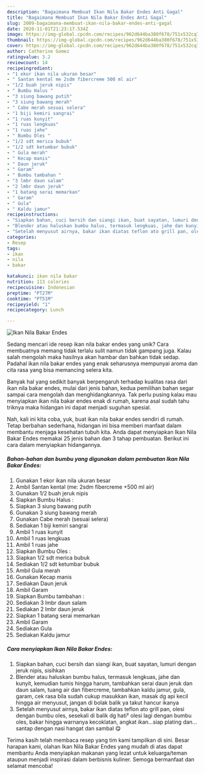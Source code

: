 ```yaml
---
description: "Bagaimana Membuat Ikan Nila Bakar Endes Anti Gagal"
title: "Bagaimana Membuat Ikan Nila Bakar Endes Anti Gagal"
slug: 2009-bagaimana-membuat-ikan-nila-bakar-endes-anti-gagal
date: 2020-11-01T21:23:17.534Z
image: https://img-global.cpcdn.com/recipes/962d644ba380f678/751x532cq70/ikan-nila-bakar-endes-foto-resep-utama.jpg
thumbnail: https://img-global.cpcdn.com/recipes/962d644ba380f678/751x532cq70/ikan-nila-bakar-endes-foto-resep-utama.jpg
cover: https://img-global.cpcdn.com/recipes/962d644ba380f678/751x532cq70/ikan-nila-bakar-endes-foto-resep-utama.jpg
author: Catherine Gomez
ratingvalue: 3.2
reviewcount: 14
recipeingredient:
- "1 ekor ikan nila ukuran besar"
- " Santan kental me 2sdm fibercreme 500 ml air"
- "1/2 buah jeruk nipis"
- " Bumbu Halus "
- "3 siung bawang putih"
- "3 siung bawang merah"
- " Cabe merah sesuai selera"
- "1 biji kemiri sangrai"
- "1 ruas kunyit"
- "1 ruas lengkuas"
- "1 ruas jahe"
- " Bumbu Oles "
- "1/2 sdt merica bubuk"
- "1/2 sdt ketumbar bubuk"
- " Gula merah"
- " Kecap manis"
- " Daun jeruk"
- " Garam"
- " Bumbu tambahan "
- "3 lmbr daun salam"
- "2 lmbr daun jeruk"
- "1 batang serai memarkan"
- " Garam"
- " Gula"
- " Kaldu jamur"
recipeinstructions:
- "Siapkan bahan, cuci bersih dan siangi ikan, buat sayatan, lumuri dengan jeruk nipis, sisihkan"
- "Blender atau haluskan bumbu halus, termasuk lengkuas, jahe dan kunyit, kemudian tumis hingga harum, tambahkan serai daun jeruk dan daun salam, tuang air dan fibercreme, tambahkan kaldu jamur, gula, garam, cek rasa bila sudah cukup masukkan ikan, masak dg api kecil hingga air menyusut, jangan di bolak balik ya takut hancur ikanya"
- "Setelah menyusut airnya, bakar ikan diatas teflon ato grill pan, olesi dengan bumbu oles, sesekali di balik dg hati² olesi lagi dengan bumbu oles, bakar hingga warnanya kecoklatan, angkat ikan...siap plating dan... santap dengan nasi hangat dan sambal 😋"
categories:
- Resep
tags:
- ikan
- nila
- bakar

katakunci: ikan nila bakar 
nutrition: 113 calories
recipecuisine: Indonesian
preptime: "PT27M"
cooktime: "PT51M"
recipeyield: "1"
recipecategory: Lunch

---
```



![Ikan Nila Bakar Endes](https://img-global.cpcdn.com/recipes/962d644ba380f678/751x532cq70/ikan-nila-bakar-endes-foto-resep-utama.jpg)

Sedang mencari ide resep ikan nila bakar endes yang unik? Cara membuatnya memang tidak terlalu sulit namun tidak gampang juga. Kalau salah mengolah maka hasilnya akan hambar dan bahkan tidak sedap. Padahal ikan nila bakar endes yang enak seharusnya mempunyai aroma dan cita rasa yang bisa memancing selera kita.



Banyak hal yang sedikit banyak berpengaruh terhadap kualitas rasa dari ikan nila bakar endes, mulai dari jenis bahan, kedua pemilihan bahan segar sampai cara mengolah dan menghidangkannya. Tak perlu pusing kalau mau menyiapkan ikan nila bakar endes enak di rumah, karena asal sudah tahu triknya maka hidangan ini dapat menjadi suguhan spesial.


Nah, kali ini kita coba, yuk, buat ikan nila bakar endes sendiri di rumah. Tetap berbahan sederhana, hidangan ini bisa memberi manfaat dalam membantu menjaga kesehatan tubuh kita. Anda dapat menyiapkan Ikan Nila Bakar Endes memakai 25 jenis bahan dan 3 tahap pembuatan. Berikut ini cara dalam menyiapkan hidangannya.

<!--inarticleads1-->

##### Bahan-bahan dan bumbu yang digunakan dalam pembuatan Ikan Nila Bakar Endes:

1. Gunakan 1 ekor ikan nila ukuran besar
1. Ambil  Santan kental (me: 2sdm fibercreme +500 ml air)
1. Gunakan 1/2 buah jeruk nipis
1. Siapkan  Bumbu Halus :
1. Siapkan 3 siung bawang putih
1. Gunakan 3 siung bawang merah
1. Gunakan  Cabe merah (sesuai selera)
1. Sediakan 1 biji kemiri sangrai
1. Ambil 1 ruas kunyit
1. Ambil 1 ruas lengkuas
1. Ambil 1 ruas jahe
1. Siapkan  Bumbu Oles :
1. Siapkan 1/2 sdt merica bubuk
1. Sediakan 1/2 sdt ketumbar bubuk
1. Ambil  Gula merah
1. Gunakan  Kecap manis
1. Sediakan  Daun jeruk
1. Ambil  Garam
1. Siapkan  Bumbu tambahan :
1. Sediakan 3 lmbr daun salam
1. Sediakan 2 lmbr daun jeruk
1. Siapkan 1 batang serai memarkan
1. Ambil  Garam
1. Sediakan  Gula
1. Sediakan  Kaldu jamur




<!--inarticleads2-->

##### Cara menyiapkan Ikan Nila Bakar Endes:

1. Siapkan bahan, cuci bersih dan siangi ikan, buat sayatan, lumuri dengan jeruk nipis, sisihkan
1. Blender atau haluskan bumbu halus, termasuk lengkuas, jahe dan kunyit, kemudian tumis hingga harum, tambahkan serai daun jeruk dan daun salam, tuang air dan fibercreme, tambahkan kaldu jamur, gula, garam, cek rasa bila sudah cukup masukkan ikan, masak dg api kecil hingga air menyusut, jangan di bolak balik ya takut hancur ikanya
1. Setelah menyusut airnya, bakar ikan diatas teflon ato grill pan, olesi dengan bumbu oles, sesekali di balik dg hati² olesi lagi dengan bumbu oles, bakar hingga warnanya kecoklatan, angkat ikan...siap plating dan... santap dengan nasi hangat dan sambal 😋




Terima kasih telah membaca resep yang tim kami tampilkan di sini. Besar harapan kami, olahan Ikan Nila Bakar Endes yang mudah di atas dapat membantu Anda menyiapkan makanan yang lezat untuk keluarga/teman ataupun menjadi inspirasi dalam berbisnis kuliner. Semoga bermanfaat dan selamat mencoba!
